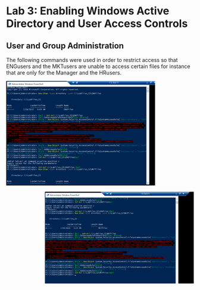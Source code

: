 # Lab 3: Enabling Windows Active Directory and User Access Controls

## User and Group Administration 

The following commands were used in order to restrict access so that ENGusers and the MKTusers are unable to access certain files for instance that are only for the Manager and the HRusers. 
<p align = "left">
<img src = "https://github.com/Ttokkime/Lab-3/blob/main/Command%20Prompts%20to%20restrict%20ENGfiles%20and%20MKTfiles.png" width = "400">
</p>
<p align = "right">
<img src = "https://github.com/Ttokkime/Lab-3/blob/main/Command%20Prompts%20to%20restrict%20ENGfiles%20and%20MKTfiles2.png" width = "400">
</p>
